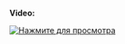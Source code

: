 **Video:**

[![Нажмите для просмотра](https://img.youtube.com/vi/ast1GJ4Tu2I/0.jpg)](https://www.youtube.com/watch?v=ast1GJ4Tu2I)
